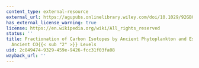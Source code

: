 ```yaml
---
content_type: external-resource
external_url: https://agupubs.onlinelibrary.wiley.com/doi/10.1029/92GB00190
has_external_license_warning: true
license: https://en.wikipedia.org/wiki/All_rights_reserved
status: ''
title: Fractionation of Carbon Isotopes by Ancient Phytoplankton and Estimates of
  Ancient CO{{< sub "2" >}} Levels
uid: 2c849474-9329-459e-9426-fcc31f03fa08
wayback_url: ''
---
```

